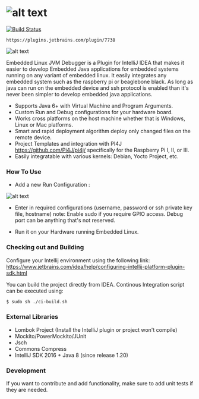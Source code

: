 ![alt text][overviewlogo]
=============================
[![Build Status](https://travis-ci.org/asebak/embeddedlinux-jvmdebugger-intellij.svg?branch=master)](https://travis-ci.org/asebak/embeddedlinux-jvmdebugger-intellij)

```
https://plugins.jetbrains.com/plugin/7738
```

![alt text][logo]

Embedded Linux JVM Debugger is a Plugin for IntelliJ IDEA that makes it easier to develop Embedded Java applications for embedded systems running on any variant of embedded linux.  It easily integrates any embedded system such as the raspberry pi or beaglebone black. As long as java can run on the embedded device and ssh protocol is enabled than it's never been simpler to develop embedded java applications.

  - Supports Java 6+ with Virtual Machine and Program Arguments.
  - Custom Run and Debug configurations for your hardware board.
  - Works cross platforms on the host machine whether that is Windows, Linux or Mac platforms.
  - Smart and rapid deployment algorithm deploy only changed files on the remote device.
  - Project Templates and integration with PI4J https://github.com/Pi4J/pi4j/ specifically for the Raspberry Pi I, II, or III.
  - Easily integratable with various kernels: Debian, Yocto Project, etc.


### How To Use

- Add a new Run Configuration : 

![alt text][config]

- Enter in required configurations (username, password or ssh private key file, hostname) note: Enable sudo if you require GPIO access. Debug port can be anything that's not reserved.

- Run it on your Hardware running Embedded Linux.

### Checking out and Building

Configure your Intellij environment using the following link: https://www.jetbrains.com/idea/help/configuring-intellij-platform-plugin-sdk.html

You can build the project directly from IDEA.  Continous Integration script can be executed using:
```sh
$ sudo sh ./ci-build.sh
```

### External Libraries
* Lombok Project (Install the IntelliJ plugin or project won't compile)
* Mockito/PowerMockito/JUnit
* Jsch
* Commons Compress
* IntelliJ SDK 2016 + Java 8 (since release 1.20)

### Development

If you want to contribute and add functionality, make sure to add unit tests if they are needed.

[overviewlogo]: https://raw.githubusercontent.com/asebak/embeddedlinux-jvmdebugger-intellij/master/Resources/documentation/embeddedlinuxjvm.png
"Overview"

[logo]: https://raw.githubusercontent.com/asebak/embeddedlinux-jvmdebugger-intellij/master/Resources/documentation/sample1.png
"Sample Build Output"

[config]: https://raw.githubusercontent.com/asebak/embeddedlinux-jvmdebugger-intellij/master/Resources/documentation/sample2.png
"Sample Run Configuration"
